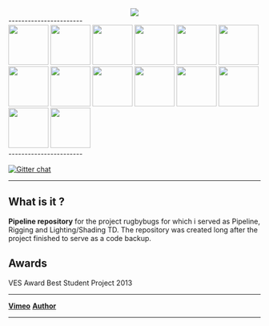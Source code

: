 

<div align="center">
	<a href="https://vimeo.com/timmwagener/rugbybugs" target="_blank"><img src="http://www.kiiia.com/rugbyBugs/repo/dragonfly.jpg"></a>
</div>
-----------------------
<div align="left">
	<a href="http://www.kiiia.com/rugbyBugs/repo/ants.jpg" target="_blank"><img width="80" height="80" src="http://www.kiiia.com/rugbyBugs/repo/ants_thumb.jpg"></a>
	<a href="http://www.kiiia.com/rugbyBugs/repo/caterpillar.jpg" target="_blank"><img width="80" height="80" src="http://www.kiiia.com/rugbyBugs/repo/caterpillar_thumb.jpg"></a>
	<a href="http://www.kiiia.com/rugbyBugs/repo/dragonfly.jpg" target="_blank"><img width="80" height="80" src="http://www.kiiia.com/rugbyBugs/repo/dragonfly_thumb.jpg"></a>
	<a href="http://www.kiiia.com/rugbyBugs/repo/fmx_logo.jpg" target="_blank"><img width="80" height="80" src="http://www.kiiia.com/rugbyBugs/repo/fmx_logo_thumb.jpg"></a>
	<a href="http://www.kiiia.com/rugbyBugs/repo/frog.jpg" target="_blank"><img width="80" height="80" src="http://www.kiiia.com/rugbyBugs/repo/frog_thumb.jpg"></a>
	<a href="http://www.kiiia.com/rugbyBugs/repo/snail_chrystal.jpg" target="_blank"><img width="80" height="80" src="http://www.kiiia.com/rugbyBugs/repo/snail_chrystal_thumb.jpg"></a>
	<a href="http://www.kiiia.com/rugbyBugs/repo/rb_tools_maya.jpg" target="_blank"><img width="80" height="80" src="http://www.kiiia.com/rugbyBugs/repo/rb_tools_maya_thumb.jpg"></a>
	<a href="http://www.kiiia.com/rugbyBugs/repo/rb_tools_nuke.jpg" target="_blank"><img width="80" height="80" src="http://www.kiiia.com/rugbyBugs/repo/rb_tools_nuke_thumb.jpg"></a>
	<a href="http://www.kiiia.com/rugbyBugs/repo/chrystal_purple_glow.jpg" target="_blank"><img width="80" height="80" src="http://www.kiiia.com/rugbyBugs/repo/chrystal_purple_glow_thumb.jpg"></a>
	<a href="http://www.kiiia.com/rugbyBugs/repo/chrystal_red_glow.jpg" target="_blank"><img width="80" height="80" src="http://www.kiiia.com/rugbyBugs/repo/chrystal_red_glow_thumb.jpg"></a>
	<a href="http://www.kiiia.com/rugbyBugs/repo/chrystal_sss_golden.jpg" target="_blank"><img width="80" height="80" src="http://www.kiiia.com/rugbyBugs/repo/chrystal_sss_golden_thumb.jpg"></a>
	<a href="http://www.kiiia.com/rugbyBugs/repo/chrystal_white_fog.jpg" target="_blank"><img width="80" height="80" src="http://www.kiiia.com/rugbyBugs/repo/chrystal_white_fog_thumb.jpg"></a>
	<a href="http://www.kiiia.com/rugbyBugs/repo/logo_reworked.jpg" target="_blank"><img width="80" height="80" src="http://www.kiiia.com/rugbyBugs/repo/logo_reworked_thumb.jpg"></a>
	<a href="http://www.kiiia.com/rugbyBugs/repo/purple_sss_ball.jpg" target="_blank"><img width="80" height="80" src="http://www.kiiia.com/rugbyBugs/repo/purple_sss_ball_thumb.jpg"></a>
</div>
-----------------------

[![Gitter chat](https://badges.gitter.im/gitterHQ/gitter.png)](https://gitter.im/timmwagener/rugbybugs)

-----------------------


What is it ?
-----------------------
**Pipeline repository** for the project rugbybugs for which i served as Pipeline, Rigging and Lighting/Shading TD. The repository was created long after the project finished to serve as a code backup.


Awards
-----------------------
VES Award Best Student Project 2013


-----------------------

[**Vimeo**](https://vimeo.com/timmwagener/rugbybugs) [**Author**](http://www.timmwagener.com/)

-----------------------